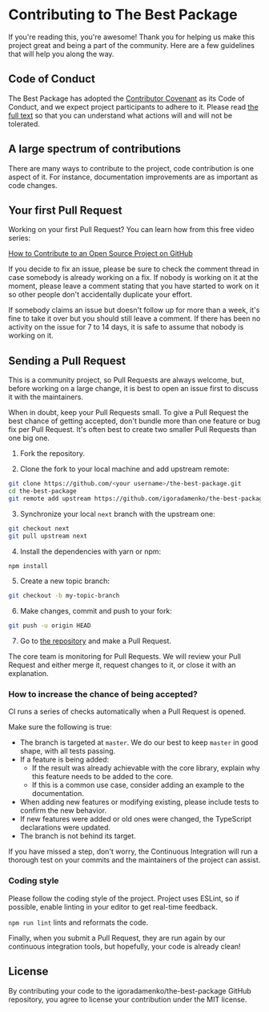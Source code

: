 # Contributing to The Best Package

If you're reading this, you're awesome! Thank you for helping us make this project great and being a part of the community. Here are a few guidelines that will help you along the way.

## Code of Conduct

The Best Package has adopted the [Contributor Covenant](https://www.contributor-covenant.org/) as its Code of Conduct, and we expect project participants to adhere to it.
Please read [the full text](/CODE_OF_CONDUCT.md) so that you can understand what actions will and will not be tolerated.

## A large spectrum of contributions

There are many ways to contribute to the project, code contribution is one aspect of it. For instance, documentation improvements are as important as code changes.

## Your first Pull Request

Working on your first Pull Request? You can learn how from this free video series:

[How to Contribute to an Open Source Project on GitHub](https://egghead.io/courses/how-to-contribute-to-an-open-source-project-on-github)

If you decide to fix an issue, please be sure to check the comment thread in case somebody is already working on a fix. If nobody is working on it at the moment, please leave a comment stating that you have started to work on it so other people don't accidentally duplicate your effort.

If somebody claims an issue but doesn't follow up for more than a week, it's fine to take it over but you should still leave a comment.
If there has been no activity on the issue for 7 to 14 days, it is safe to assume that nobody is working on it.

## Sending a Pull Request

This is a community project, so Pull Requests are always welcome, but, before working on a large change, it is best to open an issue first to discuss it with the maintainers.

When in doubt, keep your Pull Requests small. To give a Pull Request the best chance of getting accepted, don't bundle more than one feature or bug fix per Pull Request. It's often best to create two smaller Pull Requests than one big one.

1. Fork the repository.

2. Clone the fork to your local machine and add upstream remote:

```sh
git clone https://github.com/<your username>/the-best-package.git
cd the-best-package
git remote add upstream https://github.com/igoradamenko/the-best-package.git
```

3. Synchronize your local `next` branch with the upstream one:

```sh
git checkout next
git pull upstream next
```

4. Install the dependencies with yarn or npm:

```sh
npm install
```

5. Create a new topic branch:

```sh
git checkout -b my-topic-branch
```

6. Make changes, commit and push to your fork:

```sh
git push -u origin HEAD
```

7. Go to [the repository](https://github.com/igoradamenko/the-best-package) and make a Pull Request.

The core team is monitoring for Pull Requests. We will review your Pull Request and either merge it, request changes to it, or close it with an explanation.

### How to increase the chance of being accepted?

CI runs a series of checks automatically when a Pull Request is opened. 

Make sure the following is true:

- The branch is targeted at `master`. We do our best to keep `master` in good shape, with all tests passing. 
- If a feature is being added:
  - If the result was already achievable with the core library, explain why this feature needs to be added to the core.
  - If this is a common use case, consider adding an example to the documentation.
- When adding new features or modifying existing, please include tests to confirm the new behavior. 
- If new features were added or old ones were changed, the TypeScript declarations were updated.
- The branch is not behind its target.

If you have missed a step, don't worry, the Continuous Integration will run a thorough test on your commits and the maintainers of the project can assist.

### Coding style

Please follow the coding style of the project. Project uses ESLint, so if possible, enable linting in your editor to get real-time feedback.

`npm run lint` lints and reformats the code.

Finally, when you submit a Pull Request, they are run again by our continuous integration tools, but hopefully, your code is already clean!

## License

By contributing your code to the igoradamenko/the-best-package GitHub repository, you agree to license your contribution under the MIT license.
